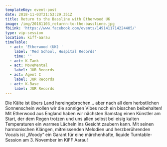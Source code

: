 ```yaml
---
templateKey: event-post
date: 2018-11-03T21:53:29.351Z
title: Return to the Bassline with Etherwood UK
image: /img/20181103_returnn-to-the-basslinne.jpg
fbLink: 'https://www.facebook.com/events/1491411714224405/'
type: vip-session
location: kiff-aarau
timeTable:
  - act: 'Etherwood (UK) '
    label: 'Med School, Hospital Records'
    time: ''
  - act: K-Tank
  - act: MoveMental
    label: JUR Records
  - act: Agent C
    label: JUR Records
  - act: K-Base
    label: JUR Records
---
```

Die Kälte ist übers Land hereingebrochen… aber nach all dem herbstlichen Sonnenschein wollen wir die sonnigen Vibes noch ein bisschen beibehalten! Mit Etherwood aus England haben wir nächsten Samstag einen Künstler am Start, der dem Regen trotzen und uns allen selbst bei eisig kalten Temperaturen ein warmes Lächeln ins Gesicht zaubern kann. Mit seinen harmonischen Klängen, mitreissenden Melodien und herzberührenden Vocals ist „Woody“ ein Garant für eine märchenhafte, liquide Turntable-Session am 3. November im KiFF Aarau!
